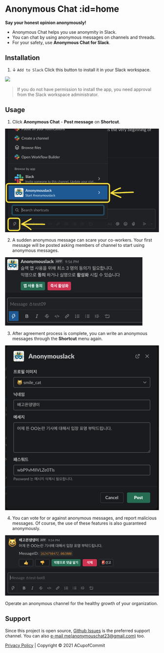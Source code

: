 # Anonymous Chat :id=home
**Say your honest opinion anonymously!**

- Anonymous Chat helps you use anonymity in Slack.
- You can chat by using anonymous messages on channels and threads.
- For your safety, use **Anonymous Chat for Slack**.

## Installation

1. ↓ `Add to Slack` Click this button to install it in your Slack workspace.

<div>
  <a :href="installLink">
    <img src="https://platform.slack-edge.com/img/add_to_slack.png"/>
  </a>
</div>

> If you do not have permission to install the app,
  you need approval from the Slack workspace administrator.

## Usage

1. Click **Anonymous Chat** - **Post message** on **Shortcut**.

![start](./assets/shortcut.png)

2. A sudden anonymous message can scare your co-workers. Your first
   message will be posted asking members of channel to start using
   anonymous messages.

![usage01](./assets/usage01.png)

3. After agreement process is complete, you can write an anonymous
   messages through the **Shortcut** menu again.

![usage02](./assets/usage02.png)

4. You can vote for or against anonymous messages, and report
   malicious messages. Of course, the use of these features is
   also guaranteed anonymously.

![usage03](./assets/usage03.png)

Operate an anonymous channel for the healthy growth of your organization.

## Support
Since this project is open source, [Github Issues](https://github.com/ACupofCommit/anonymouschat/issues)
is the preferred support channel. You can also
[e-mail me(anonymouschat23@gmail.com)](mailto:anonymouschat23@gmail.com) too.

[Privacy Policy](/privacy) | Copyright © 2021 ACupofCommit
